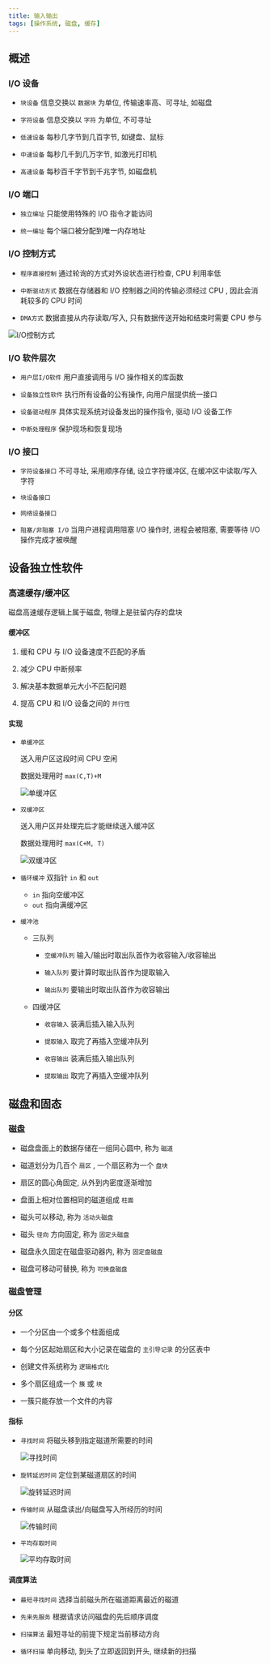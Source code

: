 ```yaml
---
title: 输入输出
tags: [操作系统, 磁盘, 缓存]
---
```


## 概述

### I/O 设备

- `块设备` 信息交换以 `数据块` 为单位, 传输速率高、可寻址, 如磁盘

- `字符设备` 信息交换以 `字符` 为单位, 不可寻址

- `低速设备` 每秒几字节到几百字节, 如键盘、鼠标

- `中速设备` 每秒几千到几万字节, 如激光打印机

- `高速设备` 每秒百千字节到千兆字节, 如磁盘机

### I/O 端口

- `独立编址` 只能使用特殊的 I/O 指令才能访问

- `统一编址` 每个端口被分配到唯一内存地址

### I/O 控制方式

- `程序直接控制` 通过轮询的方式对外设状态进行检查, CPU 利用率低

- `中断驱动方式` 数据在存储器和 I/O 控制器之间的传输必须经过 CPU , 因此会消耗较多的 CPU 时间

- `DMA方式` 数据直接从内存读取/写入, 只有数据传送开始和结束时需要 CPU 参与

![I/O控制方式](./assets/io/control.png)

### I/O 软件层次

- `用户层I/O软件` 用户直接调用与 I/O 操作相关的库函数

- `设备独立性软件` 执行所有设备的公有操作, 向用户层提供统一接口

- `设备驱动程序` 具体实现系统对设备发出的操作指令, 驱动 I/O 设备工作

- `中断处理程序` 保护现场和恢复现场

### I/O 接口

- `字符设备接口` 不可寻址, 采用顺序存储, 设立字符缓冲区, 在缓冲区中读取/写入字符

- `块设备接口` 

- `网络设备接口`

- `阻塞/非阻塞 I/O` 当用户进程调用阻塞 I/O 操作时, 进程会被阻塞, 需要等待 I/O 操作完成才被唤醒 

## 设备独立性软件

### 高速缓存/缓冲区

磁盘高速缓存逻辑上属于磁盘, 物理上是驻留内存的盘块

#### 缓冲区

1. 缓和 CPU 与 I/O 设备速度不匹配的矛盾

2. 减少 CPU 中断频率

3. 解决基本数据单元大小不匹配问题

4. 提高 CPU 和 I/O 设备之间的 `并行性`

#### 实现

- `单缓冲区`
  
  送入用户区这段时间 CPU 空闲

  数据处理用时 `max(C,T)+M`

  ![单缓冲区](./assets/io/single_buffer.png)

- `双缓冲区`

  送入用户区并处理完后才能继续送入缓冲区

  数据处理用时 `max(C+M, T)`

  ![双缓冲区](./assets/io/double_buffer.png)

- `循环缓冲` 双指针 `in` 和 `out`
  
  - `in` 指向空缓冲区
  - `out` 指向满缓冲区

- `缓冲池`

  - 三队列
    
    - `空缓冲队列` 输入/输出时取出队首作为收容输入/收容输出
    
    - `输入队列` 要计算时取出队首作为提取输入
    
    - `输出队列` 要输出时取出队首作为收容输出
  - 四缓冲区
    
    - `收容输入` 装满后插入输入队列
    
    - `提取输入` 取完了再插入空缓冲队列
    
    - `收容输出` 装满后插入输出队列
    
    - `提取输出` 取完了再插入空缓冲队列

## 磁盘和固态

### 磁盘

- 磁盘盘面上的数据存储在一组同心圆中, 称为 `磁道`

- 磁道划分为几百个 `扇区` , 一个扇区称为一个 `盘块`

- 扇区的圆心角固定, 从外到内密度逐渐增加

- 盘面上相对位置相同的磁道组成 `柱面`

- 磁头可以移动, 称为 `活动头磁盘`

- 磁头 `径向` 方向固定, 称为 `固定头磁盘`

- 磁盘永久固定在磁盘驱动器内, 称为 `固定盘磁盘`

- 磁盘可移动可替换, 称为 `可换盘磁盘`

### 磁盘管理

#### 分区

- 一个分区由一个或多个柱面组成

- 每个分区起始扇区和大小记录在磁盘的 `主引导记录` 的分区表中

- 创建文件系统称为 `逻辑格式化`

- 多个扇区组成一个 `簇` 或 `块`

- 一簇只能存放一个文件的内容

#### 指标

- `寻找时间` 将磁头移到指定磁道所需要的时间

  ![寻找时间](./assets/io/find_time.png)

- `旋转延迟时间` 定位到某磁道扇区的时间

  ![旋转延迟时间](./assets/io/rotate_delay_time.png)

- `传输时间` 从磁盘读出/向磁盘写入所经历的时间

  ![传输时间](./assets/io/transmission_time.png)

- `平均存取时间`

  ![平均存取时间](./assets/io/avarage_time.png)


#### 调度算法

- `最短寻找时间` 选择当前磁头所在磁道距离最近的磁道

- `先来先服务` 根据请求访问磁盘的先后顺序调度

- `扫描算法` 最短寻址的前提下规定当前移动方向

- `循环扫描` 单向移动, 到头了立即返回到开头, 继续新的扫描